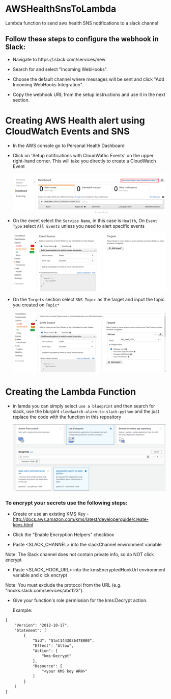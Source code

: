 # AWSHealthSnsToLambda
Lambda function to send aws health SNS notifications to a slack channel

## Follow these steps to configure the webhook in Slack:

  * Navigate to https://<your-team-domain>.slack.com/services/new

  * Search for and select "Incoming WebHooks".

  * Choose the default channel where messages will be sent and click "Add Incoming WebHooks Integration".

  * Copy the webhook URL from the setup instructions and use it in the next section.

# Creating AWS Health alert using CloudWatch Events and SNS

  * In the AWS console go to Personal Health Dashboard
	
  * Click on 'Setup notifications with CloudWathc Events' on the upper right-hand corner. This will take you directly to create a CloudWatch Event

	![](images/Personal%20Health.PNG)

  * On the event select the `Service Name`, in this case is `Health`,  On `Event Type` select `All Events` unless you need to alert specific events

	![](images/Event1.PNG)

  * On the `Targets` section select `SNS Topic` as the target and input the topic you created on `Topic*`

	![](images/Event2.PNG)

# Creating the Lambda Function
 
 * in lamda you can simply select  `use a blueprint` and then search for slack, use the blurpint `clowdwatch-alarm-to-slack-python` and the just replace the code with the function in this repository

	![](images/Lambda.PNG)

### To encrypt your secrets use the following steps:

  * Create or use an existing KMS Key - http://docs.aws.amazon.com/kms/latest/developerguide/create-keys.html

  * Click the "Enable Encryption Helpers" checkbox

  * Paste <SLACK_CHANNEL> into the slackChannel environment variable

  Note: The Slack channel does not contain private info, so do NOT click encrypt

  * Paste <SLACK_HOOK_URL> into the kmsEncryptedHookUrl environment variable and click encrypt

  Note: You must exclude the protocol from the URL (e.g. "hooks.slack.com/services/abc123").

  * Give your function's role permission for the kms:Decrypt action.

     Example:
```
{
    "Version": "2012-10-17",
    "Statement": [
        {
            "Sid": "Stmt1443036478000",
            "Effect": "Allow",
            "Action": [
                "kms:Decrypt"
            ],
            "Resource": [
                "<your KMS key ARN>"
            ]
        }
    ]
}
```
